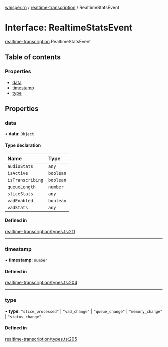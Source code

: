 [whisper.rn](../README.md) / [realtime-transcription](../modules/realtime_transcription.md) / RealtimeStatsEvent

# Interface: RealtimeStatsEvent

[realtime-transcription](../modules/realtime_transcription.md).RealtimeStatsEvent

## Table of contents

### Properties

- [data](realtime_transcription.RealtimeStatsEvent.md#data)
- [timestamp](realtime_transcription.RealtimeStatsEvent.md#timestamp)
- [type](realtime_transcription.RealtimeStatsEvent.md#type)

## Properties

### data

• **data**: `Object`

#### Type declaration

| Name | Type |
| :------ | :------ |
| `audioStats` | `any` |
| `isActive` | `boolean` |
| `isTranscribing` | `boolean` |
| `queueLength` | `number` |
| `sliceStats` | `any` |
| `vadEnabled` | `boolean` |
| `vadStats` | `any` |

#### Defined in

[realtime-transcription/types.ts:211](https://github.com/mybigday/whisper.rn/blob/4ad9647/src/realtime-transcription/types.ts#L211)

___

### timestamp

• **timestamp**: `number`

#### Defined in

[realtime-transcription/types.ts:204](https://github.com/mybigday/whisper.rn/blob/4ad9647/src/realtime-transcription/types.ts#L204)

___

### type

• **type**: ``"slice_processed"`` \| ``"vad_change"`` \| ``"queue_change"`` \| ``"memory_change"`` \| ``"status_change"``

#### Defined in

[realtime-transcription/types.ts:205](https://github.com/mybigday/whisper.rn/blob/4ad9647/src/realtime-transcription/types.ts#L205)
